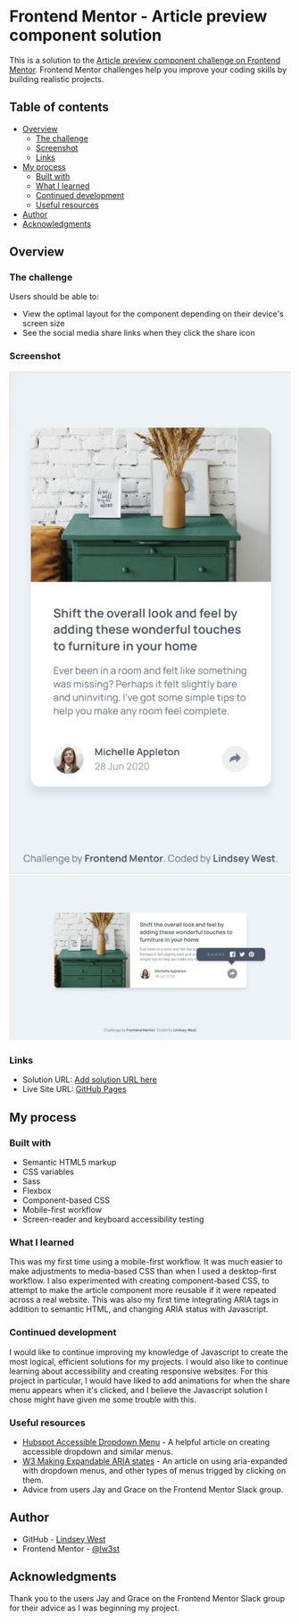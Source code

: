 # Frontend Mentor - Article preview component solution

This is a solution to the [Article preview component challenge on Frontend Mentor](https://www.frontendmentor.io/challenges/article-preview-component-dYBN_pYFT). Frontend Mentor challenges help you improve your coding skills by building realistic projects. 

## Table of contents

- [Overview](#overview)
  - [The challenge](#the-challenge)
  - [Screenshot](#screenshot)
  - [Links](#links)
- [My process](#my-process)
  - [Built with](#built-with)
  - [What I learned](#what-i-learned)
  - [Continued development](#continued-development)
  - [Useful resources](#useful-resources)
- [Author](#author)
- [Acknowledgments](#acknowledgments)

## Overview

### The challenge

Users should be able to:

- View the optimal layout for the component depending on their device's screen size
- See the social media share links when they click the share icon

### Screenshot

![](./images/screenshot-mobile.jpg)
![](./images/screenshot-desktop.jpg)

### Links

- Solution URL: [Add solution URL here](https://your-solution-url.com)
- Live Site URL: [GitHub Pages](https://lw3st.github.io/Article-Preview-Component/)

## My process

### Built with

- Semantic HTML5 markup
- CSS variables
- Sass
- Flexbox
- Component-based CSS
- Mobile-first workflow
- Screen-reader and keyboard accessibility testing

### What I learned

This was my first time using a mobile-first workflow. It was much easier to make adjustments to media-based CSS than when I used a desktop-first workflow. I also experimented with creating component-based CSS, to attempt to make the article component more reusable if it were repeated across a real website. This was also my first time integrating ARIA tags in addition to semantic HTML, and changing ARIA status with Javascript. 

### Continued development

I would like to continue improving my knowledge of Javascript to create the most logical, efficient solutions for my projects. I would also like to continue learning about accessibility and creating responsive websites. For this project in particular, I would have liked to add animations for when the share menu appears when it's clicked, and I believe the Javascript solution I chose might have given me some trouble with this.

### Useful resources

- [Hubspot Accessible Dropdown Menu](https://blog.hubspot.com/website/accessible-drop-down-menus) - A helpful article on creating accessible dropdown and similar menus.
- [W3 Making Expandable ARIA states](https://www.w3.org/WAI/GL/wiki/Using_the_WAI-ARIA_aria-expanded_state_to_mark_expandable_and_collapsible_regions) - An article on using aria-expanded with dropdown menus, and other types of menus trigged by clicking on them.
- Advice from users Jay and Grace on the Frontend Mentor Slack group.

## Author

- GitHub - [Lindsey West](https://github.com/lw3st)
- Frontend Mentor - [@lw3st](https://www.frontendmentor.io/profile/lw3ste)

## Acknowledgments

Thank you to the users Jay and Grace on the Frontend Mentor Slack group for their advice as I was beginning my project.
